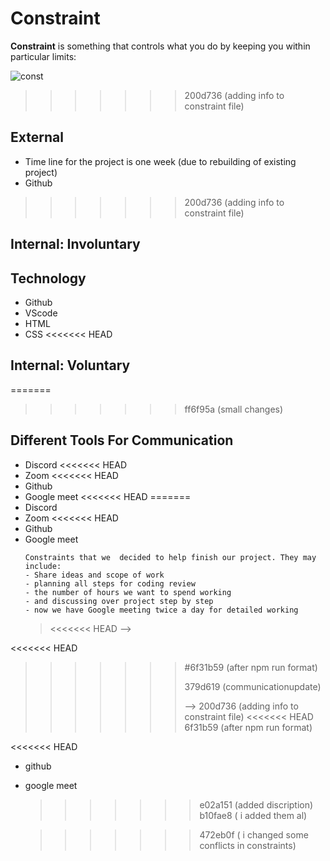 # Constraint

**Constraint** is something that controls what you do by keeping you within
particular limits:

![const](/All-About-Trees-Group-3/assets/triple.png)

> > > > > > > 200d736 (adding info to constraint file)

## External

- Time line for the project is one week (due to rebuilding of existing project)
- Github

<!--
  External constraints coming from the outside are thrust upon a company.  Our team has no (or little) control over the constraint.  We must build their product and systems around that constraint.  They must learn to live with it.
  - project deadlines
  - Design and idea of this product
  - technologies (sometimes a client will tell you what to use)
-->

> > > > > > > 200d736 (adding info to constraint file)

## Internal: Involuntary

## Technology

- Github
- VScode
- HTML
- CSS <<<<<<< HEAD

## Internal: Voluntary

=======

> > > > > > > ff6f95a (small changes)

<!--
  Internal constraints - these are factors within the control of the business that are restricting it achieving its objectives. They may include:
  - each of your individual skill levels
  - amount of time available to work on the project
-->

## Different Tools For Communication

- Discord <<<<<<< HEAD
- Zoom <<<<<<< HEAD
- Github
- Google meet <<<<<<< HEAD =======
- Discord
- Zoom <<<<<<< HEAD
- Github
- Google meet
  >
      Constraints that we  decided to help finish our project. They may include:
      - Share ideas and scope of work
      - planning all steps for coding review
      - the number of hours we want to spend working
      - and discussing over project step by step
      - now we have Google meeting twice a day for detailed working
  > <<<<<<< HEAD -->

<<<<<<< HEAD

> > > > > > > #6f31b59 (after npm run format)
> > > > > > >
> > > > > > > 379d619 (communicationupdate)
> > > > > > >
> > > > > > > --> 200d736 (adding info to constraint file) <<<<<<< HEAD 6f31b59
> > > > > > > (after npm run format)

<<<<<<< HEAD

- github
- google meet

  > > > > > > > e02a151 (added discription) b10fae8 ( i added them al)

  <!--

    Constraints that we  decided to help finish our project. They may include:
    - Share ideas and scope of work
    - planning all steps for coding review
    - the number of hours we want to spend working
    - and discussing over project step by step
    - now we have Google meeting twice a day for detailed working
  -->

  > > > > > > > 472eb0f ( i changed some conflicts in constraints)
